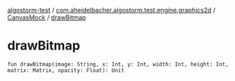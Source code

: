 [algostorm-test](../../index.md) / [com.aheidelbacher.algostorm.test.engine.graphics2d](../index.md) / [CanvasMock](index.md) / [drawBitmap](.)

# drawBitmap

`fun drawBitmap(image: String, x: Int, y: Int, width: Int, height: Int, matrix: Matrix, opacity: Float): Unit`